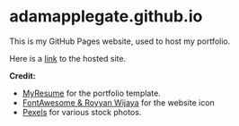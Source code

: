 # adamapplegate.github.io
This is my GitHub Pages website, used to host my portfolio.

Here is a [link](https://adamapplegate.github.io) to the hosted site.

**Credit:**
* [MyResume](https://bootstrapmade.com/free-html-bootstrap-template-my-resume/download/) for the portfolio template.
* [FontAwesome & Royyan Wijaya](https://www.flaticon.com/free-icons/code) for the website icon 
* [Pexels](https://www.pexels.com) for various stock photos.
